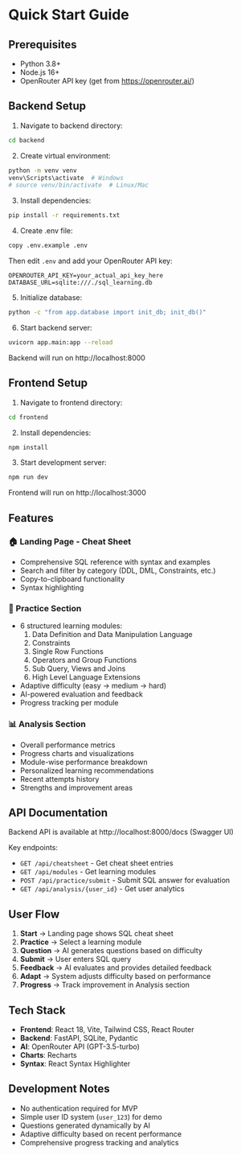 # Quick Start Guide

## Prerequisites
- Python 3.8+ 
- Node.js 16+
- OpenRouter API key (get from https://openrouter.ai/)

## Backend Setup

1. Navigate to backend directory:
```bash
cd backend
```

2. Create virtual environment:
```bash
python -m venv venv
venv\Scripts\activate  # Windows
# source venv/bin/activate  # Linux/Mac
```

3. Install dependencies:
```bash
pip install -r requirements.txt
```

4. Create .env file:
```bash
copy .env.example .env
```
Then edit `.env` and add your OpenRouter API key:
```
OPENROUTER_API_KEY=your_actual_api_key_here
DATABASE_URL=sqlite:///./sql_learning.db
```

5. Initialize database:
```bash
python -c "from app.database import init_db; init_db()"
```

6. Start backend server:
```bash
uvicorn app.main:app --reload
```
Backend will run on http://localhost:8000

## Frontend Setup

1. Navigate to frontend directory:
```bash
cd frontend
```

2. Install dependencies:
```bash
npm install
```

3. Start development server:
```bash
npm run dev
```
Frontend will run on http://localhost:3000

## Features

### 🏠 Landing Page - Cheat Sheet
- Comprehensive SQL reference with syntax and examples
- Search and filter by category (DDL, DML, Constraints, etc.)
- Copy-to-clipboard functionality
- Syntax highlighting

### 🧠 Practice Section
- 6 structured learning modules:
  1. Data Definition and Data Manipulation Language
  2. Constraints 
  3. Single Row Functions
  4. Operators and Group Functions
  5. Sub Query, Views and Joins
  6. High Level Language Extensions
- Adaptive difficulty (easy → medium → hard)
- AI-powered evaluation and feedback
- Progress tracking per module

### 📊 Analysis Section
- Overall performance metrics
- Progress charts and visualizations
- Module-wise performance breakdown
- Personalized learning recommendations
- Recent attempts history
- Strengths and improvement areas

## API Documentation

Backend API is available at http://localhost:8000/docs (Swagger UI)

Key endpoints:
- `GET /api/cheatsheet` - Get cheat sheet entries
- `GET /api/modules` - Get learning modules
- `POST /api/practice/submit` - Submit SQL answer for evaluation
- `GET /api/analysis/{user_id}` - Get user analytics

## User Flow

1. **Start** → Landing page shows SQL cheat sheet
2. **Practice** → Select a learning module
3. **Question** → AI generates questions based on difficulty
4. **Submit** → User enters SQL query
5. **Feedback** → AI evaluates and provides detailed feedback
6. **Adapt** → System adjusts difficulty based on performance
7. **Progress** → Track improvement in Analysis section

## Tech Stack

- **Frontend**: React 18, Vite, Tailwind CSS, React Router
- **Backend**: FastAPI, SQLite, Pydantic
- **AI**: OpenRouter API (GPT-3.5-turbo)
- **Charts**: Recharts
- **Syntax**: React Syntax Highlighter

## Development Notes

- No authentication required for MVP
- Simple user ID system (`user_123`) for demo
- Questions generated dynamically by AI
- Adaptive difficulty based on recent performance
- Comprehensive progress tracking and analytics